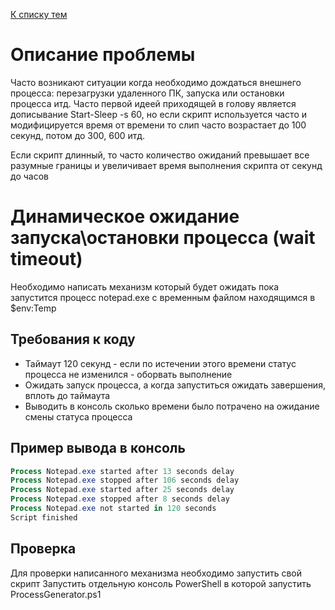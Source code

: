 [К списку тем](https://github.com/Vector-BCO/PowerShell.Learning/wiki)

# Описание проблемы
Часто возникают ситуации когда необходимо дождаться внешнего процесса: 
перезагрузки удаленного ПК, запуска или остановки процесса итд.
Часто первой идеей приходящей в голову является дописывание Start-Sleep -s 60,
но если скрипт используется часто и модифицируется время от времени то слип 
часто возрастает до 100 секунд, потом до 300, 600 итд.

Если скрипт длинный, то часто количество ожиданий превышает все разумные границы 
и увеличивает время выполнения скрипта от секунд до часов

# Динамическое ожидание запуска\остановки процесса (wait timeout)
Необходимо написать механизм который будет ожидать пока запустится процесс notepad.exe 
c временным файлом находящимся в $env:Temp

## Требования к коду
- Таймаут 120 секунд - если по истечении этого времени статус процесса не изменился - оборвать выполнение
- Ожидать запуск процесса, а когда запуститься ожидать завершения, вплоть до таймаута
- Выводить в консоль сколько времени было потрачено на ожидание смены статуса процесса

## Пример вывода в консоль
```powershell
Process Notepad.exe started after 13 seconds delay
Process Notepad.exe stopped after 106 seconds delay
Process Notepad.exe started after 25 seconds delay
Process Notepad.exe stopped after 8 seconds delay
Process Notepad.exe not started in 120 seconds
Script finished
```

## Проверка
Для проверки написанного механизма необходимо запустить свой скрипт 
Запустить отдельную консоль PowerShell в которой запустить ProcessGenerator.ps1